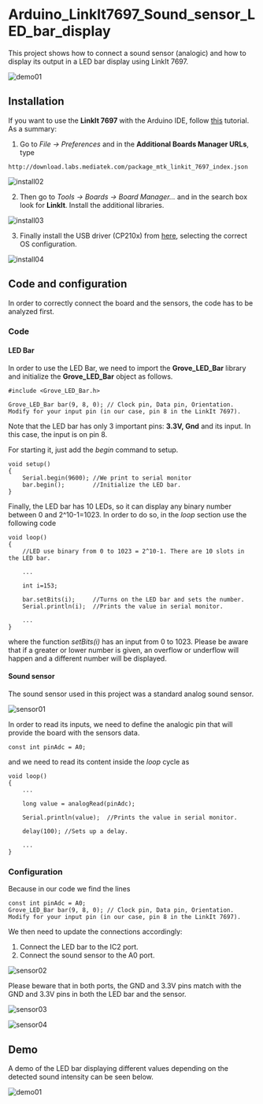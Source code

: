 # Arduino_LinkIt7697_Sound_sensor_LED_bar_display

This project shows how to connect a sound sensor (analogic) and how to display its output in a LED bar display using LinkIt 7697.

![demo01](/images/demo_01.gif?raw=true)

## Installation

If you want to use the **LinkIt 7697** with the Arduino IDE, follow [this](https://docs.labs.mediatek.com/resource/linkit7697-arduino/en/environment-setup) tutorial. As a summary:
1. Go to *File -> Preferences* and in the **Additional Boards Manager URLs**, type
```
http://download.labs.mediatek.com/package_mtk_linkit_7697_index.json
```
![install02](/images/install02.gif?raw=true)

2. Then go to *Tools -> Boards -> Board Manager...* and in the search box look for **LinkIt**. Install the additional libraries.

![install03](/images/install03.gif?raw=true)

3. Finally install the USB driver (CP210x) from [here](https://www.silabs.com/products/development-tools/software/usb-to-uart-bridge-vcp-drivers), selecting the correct OS configuration.

![install04](/images/usb_driver.png?raw=true)

## Code and configuration

In order to correctly connect the board and the sensors, the code has to be analyzed first.

### Code

#### LED Bar

In order to use the LED Bar, we need to import the **Grove_LED_Bar** library and initialize the **Grove_LED_Bar** object as follows.
```arduino
#include <Grove_LED_Bar.h>

Grove_LED_Bar bar(9, 8, 0);	// Clock pin, Data pin, Orientation. Modify for your input pin (in our case, pin 8 in the LinkIt 7697).
```

Note that the LED bar has only 3 important pins: **3.3V, Gnd** and its input. In this case, the input is on pin 8. 

For starting it, just add the *begin* command to setup.
```arduino
void setup()
{
	Serial.begin(9600);	//We print to serial monitor
	bar.begin();		//Initialize the LED bar.
}
```
Finally, the LED bar has 10 LEDs, so it can display any binary number between 0 and 2^10-1=1023. In order to do so, in the *loop* section use the following code
```arduino
void loop()
{
	//LED use binary from 0 to 1023 = 2^10-1. There are 10 slots in the LED bar.

	...
	
	int i=153;
	
	bar.setBits(i);		//Turns on the LED bar and sets the number.
	Serial.println(i);	//Prints the value in serial monitor.

	...
}
```
where the function *setBits(i)* has an input from 0 to 1023. Please be aware that if a greater or lower number is given, an overflow or underflow will happen and a different number will be displayed.

#### Sound sensor

The sound sensor used in this project was a standard analog sound sensor.

![sensor01](/images/pic_c_1.jpg?raw=true)

In order to read its inputs, we need to define the analogic pin that will provide the board with the sensors data.

```arduino
const int pinAdc = A0;
```
and we need to read its content inside the *loop* cycle as
```arduino
void loop()
{
	...

	long value = analogRead(pinAdc);
	
	Serial.println(value);	//Prints the value in serial monitor.

	delay(100);	//Sets up a delay.
	
	...
}
```
### Configuration

Because in our code we find the lines
```arduino
const int pinAdc = A0;
Grove_LED_Bar bar(9, 8, 0);	// Clock pin, Data pin, Orientation. Modify for your input pin (in our case, pin 8 in the LinkIt 7697).
```
We then need to update the connections accordingly:
1. Connect the LED bar to the IC2 port.
2. Connect the sound sensor to the A0 port.

![sensor02](/images/pic_c_12.jpg?raw=true)

Please beware that in both ports, the GND and 3.3V pins match with the GND and 3.3V pins in both the LED bar and the sensor.

![sensor03](/images/pic_c_00.jpg?raw=true)

![sensor04](/images/pic_c_11.jpg?raw=true)

## Demo

A demo of the LED bar displaying different values depending on the detected sound intensity can be seen below.

![demo01](/images/demo_01.gif?raw=true)
